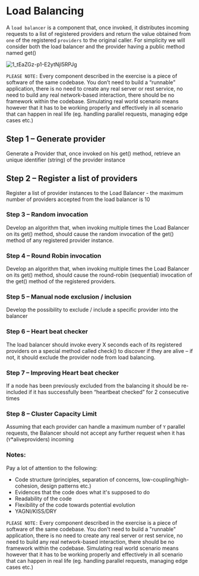 # Load Balancing
A ``load balancer`` is a component that, once invoked, it distributes incoming requests to a list of registered providers and return the value obtained from ``one`` of the registered ``providers`` to the original caller. For simplicity we will consider both the load balancer and the provider having a public method named get()

![1_tEaZGz-p1-E2ytNjl5RPJg](https://user-images.githubusercontent.com/7686353/176250618-6f7f32e2-7d63-4803-bf73-e8069b3aad83.jpeg)


``PLEASE NOTE:`` Every component described in the exercise is a piece of software of the same codebase. You don’t need to build a “runnable” application, there is no need to create any real server or rest service, no need to build any real network-based interaction, there should be no framework within the codebase. Simulating real world scenario means however that it has to be working properly and effectively in all scenario that can happen in real life (eg. handling parallel requests, managing edge cases etc.)

## Step 1 – Generate provider
Generate a Provider that, once invoked on his get() method, retrieve an unique identifier (string) of the provider instance

## Step 2 – Register a list of providers 
Register a list of provider instances to the Load Balancer - the maximum number of providers accepted from the load balancer is 10

### Step 3 – Random invocation 
Develop an algorithm that, when invoking multiple times the Load Balancer on its get() method, should cause the random invocation of the get() method of any registered provider instance.

### Step 4 – Round Robin invocation 
Develop an algorithm that, when invoking multiple times the Load Balancer on its get() method, should cause the round-robin (sequential) invocation of the get() method of the registered providers.

### Step 5 – Manual node exclusion / inclusion 
Develop the possibility to exclude / include a specific provider into the balancer

### Step 6 – Heart beat checker 
The load balancer should invoke every X seconds each of its registered providers on a special method called check() to discover if they are alive – if not, it should exclude the provider node from load balancing. 

### Step 7 – Improving Heart beat checker
If a node has been previously excluded from the balancing it should be re-included if it has successfully been “heartbeat checked” for 2 consecutive times 

### Step 8 – Cluster Capacity Limit 
Assuming that each provider can handle a maximum number of ``Y`` parallel requests, the Balancer should not accept any further request when it has (``Y``*aliveproviders) incoming


### Notes:

Pay a lot of attention to the following:

- Code structure (principles, separation of concerns, low-coupling/high-cohesion, design patterns etc.)
- Evidences that the code does what it's supposed to do
- Readability of the code
- Flexibility of the code towards potential evolution
- YAGNI/KISS/DRY

``PLEASE NOTE:`` Every component described in the exercise is a piece of software of the same codebase. You don't need to build a "runnable" application, there is no need to create any real server or rest service, no need to build any real network-based interaction, there should be no framework within the codebase. Simulating real world scenario means however that it has to be working properly and effectively in all scenario that can happen in real life (eg. handling parallel requests, managing edge cases etc.)
